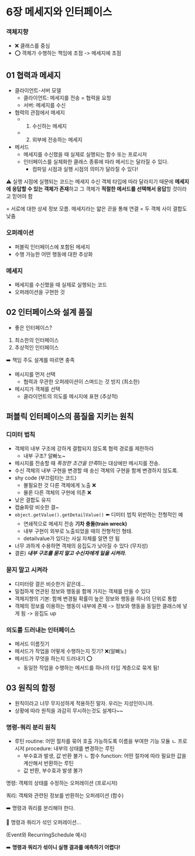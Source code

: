 # 6장 메세지와 인터페이스

### 객체지향
- ❌ 클래스를 중심
- ⭕️ 객체가 수행하는 책임에 초점 -> 메세지에 초점 

## 01 협력과 메세지

- 클라이언트-서버 모델
  - 클라이언트: 메세지를 전송 = 협력을 요청
  - 서버: 메세지를 수신
- 협력의 관점에서 메세지
  - 1. 수신하는 메세지
  - 2. 외부에 전송하는 메세지
- 메서드
  - 메세지를 수신했을 때 실제로 실행되는 함수 또는 프로시저
  - 인터페이스를 실체화한 클래스 종류에 따라 메서드는 달라질 수 있다. 
    - 컴파일 시점과 실행 시점의 의미가 달라질 수 있다!

⚠️ 실행 시점에 실행되는 코드는 메세지 수신 객체 타입에 따라 달라지기 때문에 **메세지에 응답할 수 있는 객체가 존재**하고 그 객체가 **적절한 메서드를 선택해서 응답**할 것이라고 믿어야 함

= 서로에 대한 상세 정보 모름. 메세지라는 얇은 끈을 통해 연결 = 두 객체 사이 결합도 낮춤

### 오퍼레이션
- 퍼블릭 인터페이스에 포함된 메세지
- 수행 가능한 어떤 행동에 대한 추상화

### 메세지 
- 메세지를 수신했을 때 실제로 실행되는 코드
- 오퍼레이션을 구현한 것

## 02 인터페이스와 설계 품질
- 좋은 인터페이스?
1. 최소한의 인터페이스
2. 추상적인 인터페이스

➡️ 책임 주도 설계를 따르면 충족
- 메시지를 먼저 선택 
  - 협력과 무관한 오퍼레이션이 스며드는 것 방지 (최소한)
- 메시지가 객체를 선택
  - 클라이언트의 의도를 메시지에 표현 (추상적)

## 퍼블릭 인터페이스의 품질을 지키는 원칙

### 디미터 법칙
- 객체의 내부 구조에 강하게 결합되지 않도록 협력 경로를 제한하라
  - 내부 구조? 알빠노~
- 메시지를 전송할 때 *특정한 조건을 만족*하는 대상에만 메시지를 전송.
- 수신 객체의 내부 구현을 변경할 때 송신 객체의 구현을 함께 변경하지 않도록.
- shy code (부끄럼타는 코드)
  - 불필요한 것 다른 객체에게 노출 ❌
  - 물론 다른 객체의 구현에 의존 ❌
- 낮은 결합도 유지
- 캡슐화랑 비슷한 결~
- `object.getValue().getDetailValue()` ⬅️ 디미터 법칙 위반하는 전형적인 예
  - 연쇄적으로 메세지 전송 **기차 충돌(train wreck)**
  - 내부 구현이 외부로 노출되었을 때의 전형적인 형태.
  - detailvalue가 있다는 사실 자체를 알면 안 됨
- 너무 과하게 수용하면 객체의 응집도가 낮아질 수 있다 (무지성)
- 결론) ***내부 구조를 묻지 말고 수신자에게 일을 시켜라.***

### 묻지 말고 시켜라
- 디미터랑 결은 비슷한거 같은데...
- 밀접하게 연관된 정보와 행동을 함께 가지는 객체를 만들 수 있다
- 객체지향의 기본: 함께 변경될 확률이 높은 정보와 행동을 하나의 단위로 통합
- 객체의 정보를 이용하는 행동이 내부에 존재 -> 정보와 행동을 동일한 클래스에 넣게 됨 -> 응집도 up

### 의도를 드러내는 인터페이스
- 메서드 이름짓기
 - 메서드가 작업을 어떻게 수행하는지 짓기? ❌(알빠노)
 - 메서드가 무엇을 하는지 드러내기 ⭕️
   - 동일한 작업을 수행하는 메서드를 하나의 타입 계층으로 묶게 됨!

## 03 원칙의 함정

- 원칙이라고 너무 무지성하게 적용하진 말자. 우리는 지성인이니까. 
- 상황에 따라 원칙을 과감히 무시하는것도 설계다~~

### 명령-쿼리 분리 원칙
- 루틴 routine: 어떤 절차를 묶어 호출 가능하도록 이름을 부여한 기능 모듈
  ㄴ 프로시저 procedure: 내부의 상태를 변경하는 루틴
    - 부수효과 발생, 값 반환 불가
  ㄴ 함수 function: 어떤 절차에 따라 필요한 값을 계산해서 반환하는 루틴
    - 값 반환, 부수효과 발생 불가

명령: 객체의 상태를 수정하는 오퍼레이션 (프로시저)

쿼리: 객체와 관련된 정보를 반환하는 오퍼레이션 (함수)

➡️ 명령과 쿼리를 분리해야 한다.

🤔 명령과 쿼리가 섞인 오퍼레이션... 

(Event와 RecurringSchedule 예시)

➡️ **명령과 쿼리가 섞이니 실행 결과를 예측하기 어렵다!**






